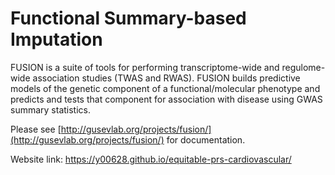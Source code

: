 # Functional Summary-based Imputation

FUSION is a suite of tools for performing transcriptome-wide and regulome-wide association studies (TWAS and RWAS). FUSION builds predictive models of the genetic component of a functional/molecular phenotype and predicts and tests that component for association with disease using GWAS summary statistics.

Please see [http://gusevlab.org/projects/fusion/](http://gusevlab.org/projects/fusion/) for documentation.

Website link: https://y00628.github.io/equitable-prs-cardiovascular/
